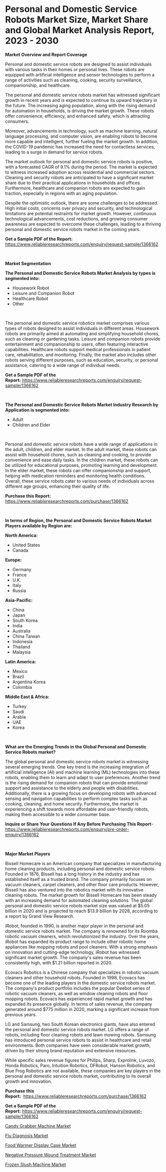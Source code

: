 <p><h1>Personal and Domestic Service Robots Market Size, Market Share and Global Market Analysis Report, 2023 - 2030</h1></p><p><strong>Market Overview and Report Coverage</strong></p>
<p><p>Personal and domestic service robots are designed to assist individuals with various tasks in their homes or personal lives. These robots are equipped with artificial intelligence and sensor technologies to perform a range of activities such as cleaning, cooking, security surveillance, companionship, and healthcare.</p><p>The personal and domestic service robots market has witnessed significant growth in recent years and is expected to continue its upward trajectory in the future. The increasing aging population, along with the rising demand for automation in households, is driving the market growth. These robots offer convenience, efficiency, and enhanced safety, which is attracting consumers.</p><p>Moreover, advancements in technology, such as machine learning, natural language processing, and computer vision, are enabling robots to become more capable and intelligent, further fueling the market growth. In addition, the COVID-19 pandemic has increased the need for contactless services, leading to a surge in demand for service robots.</p><p>The market outlook for personal and domestic service robots is positive, with a forecasted CAGR of 9.1% during the period. The market is expected to witness increased adoption across residential and commercial sectors. Cleaning and security robots are anticipated to have a significant market share due to their practical applications in households and offices. Furthermore, healthcare and companion robots are expected to gain traction, especially in regions with an aging population.</p><p>Despite the optimistic outlook, there are some challenges to be addressed. High initial costs, concerns over privacy and security, and technological limitations are potential restraints for market growth. However, continuous technological advancements, cost reductions, and growing consumer awareness are expected to overcome these challenges, leading to a thriving personal and domestic service robots market in the coming years.</p></p>
<p><strong>Get a Sample PDF of the Report:</strong> <a href="https://www.reliableresearchreports.com/enquiry/request-sample/1366162">https://www.reliableresearchreports.com/enquiry/request-sample/1366162</a></p>
<p>&nbsp;</p>
<p><strong>Market Segmentation</strong></p>
<p><strong>The Personal and Domestic Service Robots Market Analysis by types is segmented into:</strong></p>
<p><ul><li>Housework Robot</li><li>Leisure and Companion Robot</li><li>Healthcare Robot</li><li>Other</li></ul></p>
<p>&nbsp;</p>
<p><p>The personal and domestic service robotics market comprises various types of robots designed to assist individuals in different areas. Housework robots are primarily aimed at automating and simplifying household chores, such as cleaning or gardening tasks. Leisure and companion robots provide entertainment and companionship to users, often featuring interactive capabilities. Healthcare robots support medical professionals in patient care, rehabilitation, and monitoring. Finally, the market also includes other robots serving different purposes, such as education, security, or personal assistance, catering to a wide range of individual needs.</p></p>
<p><strong>Get a Sample PDF of the Report:</strong>&nbsp;<a href="https://www.reliableresearchreports.com/enquiry/request-sample/1366162">https://www.reliableresearchreports.com/enquiry/request-sample/1366162</a></p>
<p>&nbsp;</p>
<p><strong>The Personal and Domestic Service Robots Market Industry Research by Application is segmented into:</strong></p>
<p><ul><li>Adult</li><li>Children and Elder</li></ul></p>
<p>&nbsp;</p>
<p><p>Personal and domestic service robots have a wide range of applications in the adult, children, and elder market. In the adult market, these robots can assist with household chores, such as cleaning and cooking, to provide convenience and ease daily tasks. In the children market, these robots can be utilized for educational purposes, promoting learning and development. In the elder market, these robots can offer companionship and support, helping with medication reminders and monitoring health conditions. Overall, these service robots cater to various needs of individuals across different age groups, enhancing their quality of life.</p></p>
<p><strong>Purchase this Report:</strong>&nbsp; <a href="https://www.reliableresearchreports.com/purchase/1366162">https://www.reliableresearchreports.com/purchase/1366162</a></p>
<p>&nbsp;</p>
<p><strong>In terms of Region, the Personal and Domestic Service Robots Market Players available by Region are:</strong></p>
<p>
    <p> <strong> North America: </strong>
        <ul>
            <li>United States</li>
            <li>Canada</li>
        </ul>
        </p> 
    <p> <strong> Europe: </strong>
        <ul>
            <li>Germany</li>
            <li>France</li>
            <li>U.K.</li>
            <li>Italy</li>
            <li>Russia</li>
        </ul>
        </p> 
    <p> <strong> Asia-Pacific: </strong>
        <ul>
            <li>China</li>
            <li>Japan</li>
            <li>South Korea</li>
            <li>India</li>
            <li>Australia</li>
            <li>China Taiwan</li>
            <li>Indonesia</li>
            <li>Thailand</li>
            <li>Malaysia</li>
        </ul>
        </p> 
    <p> <strong> Latin America: </strong>
        <ul>
            <li>Mexico</li>
            <li>Brazil</li>
            <li>Argentina Korea</li>
            <li>Colombia</li>
        </ul>
        </p> 
    <p> <strong> Middle East & Africa: </strong>
        <ul>
            <li>Turkey</li>
            <li>Saudi</li>
            <li>Arabia</li>
            <li>UAE</li>
            <li>Korea</li>
        </ul>
    </p>
    </p>
<p>&nbsp;</p>
<p><strong>What are the Emerging Trends in the Global Personal and Domestic Service Robots market?</strong></p>
<p><p>The global personal and domestic service robots market is witnessing several emerging trends. One key trend is the increasing integration of artificial intelligence (AI) and machine learning (ML) technologies into these robots, enabling them to learn and adapt to user preferences. Another trend is the rising demand for companion robots that can provide emotional support and assistance to the elderly and people with disabilities. Additionally, there is a growing focus on developing robots with advanced sensing and navigation capabilities to perform complex tasks such as cooking, cleaning, and home security. Furthermore, the market is experiencing a shift towards more affordable and user-friendly robots, making them accessible to a wider consumer base.</p></p>
<p><strong>Inquire or Share Your Questions If Any Before Purchasing This Report</strong>- <a href="https://www.reliableresearchreports.com/enquiry/pre-order-enquiry/1366162">https://www.reliableresearchreports.com/enquiry/pre-order-enquiry/1366162</a></p>
<p>&nbsp;</p>
<p><strong>Major Market Players</strong></p>
<p><p>Bissell Homecare is an American company that specializes in manufacturing home cleaning products, including personal and domestic service robots. Founded in 1876, Bissell has a long history in the industry and has established itself as a trusted brand. The company primarily focuses on vacuum cleaners, carpet cleaners, and other floor care products. However, Bissell has also ventured into the robotics market with its innovative cleaning robots. The market growth for Bissell Homecare has been steady with an increasing demand for automated cleaning solutions. The global personal and domestic service robots market size was valued at $5.05 billion in 2020 and is projected to reach $13.9 billion by 2028, according to a report by Grand View Research.</p><p>iRobot, founded in 1990, is another major player in the personal and domestic service robots market. The company is renowned for its Roomba robotic vacuum cleaners, which revolutionized the industry. Over the years, iRobot has expanded its product range to include other robotic home appliances like mopping robots and pool cleaners. With a strong emphasis on innovation and cutting-edge technology, iRobot has witnessed significant market growth. The company's sales revenue has been consistently high, with $1.21 billion reported in 2020.</p><p>Ecovacs Robotics is a Chinese company that specializes in robotic vacuum cleaners and other household robots. Founded in 1998, Ecovacs has become one of the leading players in the domestic service robots market. The company's product portfolio includes the popular Deebot series of robotic vacuum cleaners, as well as window cleaning robots and floor mopping robots. Ecovacs has experienced rapid market growth and has expanded its presence globally. In terms of sales revenue, the company generated around $775 million in 2020, marking a significant increase from previous years.</p><p>LG and Samsung, two South Korean electronics giants, have also entered the personal and domestic service robots market. LG offers a range of robots, including floor cleaning robots and lawn mowing robots. Samsung has introduced personal service robots to assist in healthcare and retail environments. Both companies have seen considerable market growth, driven by their strong brand reputation and extensive resources.</p><p>While specific sales revenue figures for Philips, Sharp, Exprolink, Luvozo, Honda Robotics, Paro, Intuition Robotics, DFRobot, Hanson Robotics, and Blue Frog Robotics are not available, these companies are key players in the personal and domestic service robots market, contributing to its overall growth and innovation.</p></p>
<p><strong>Purchase this Report:</strong>&nbsp;&nbsp;<a href="https://www.reliableresearchreports.com/purchase/1366162">https://www.reliableresearchreports.com/purchase/1366162</a></p>
<p></p>
<p><strong>Get a Sample PDF of the Report:</strong>&nbsp;<a href="https://www.reliableresearchreports.com/enquiry/request-sample/1366162">https://www.reliableresearchreports.com/enquiry/request-sample/1366162</a></p>
<p><p><a href="https://www.linkedin.com/pulse/candy-grabber-machine-market-share-amp-new-trends-analysis-report-oleuf/">Candy Grabber Machine Market</a></p><p><a href="https://medium.com/@janicegriffin2022/flu-diagnosis-market-size-cagr-trends-2024-2030-3d951ff7db78">Flu Diagnosis Market</a></p><p><a href="https://www.linkedin.com/pulse/food-warmer-display-case-market-size-growth-forecast-from-2023-b910f/">Food Warmer Display Case Market</a></p><p><a href="https://medium.com/@carolynfuller1997/negative-pressure-wound-treatment-market-size-cagr-trends-2024-2030-432d3bbfd1f2">Negative Pressure Wound Treatment Market</a></p><p><a href="https://www.linkedin.com/pulse/frozen-slush-machine-market-research-report-unlocks-p9upf/">Frozen Slush Machine Market</a></p></p>